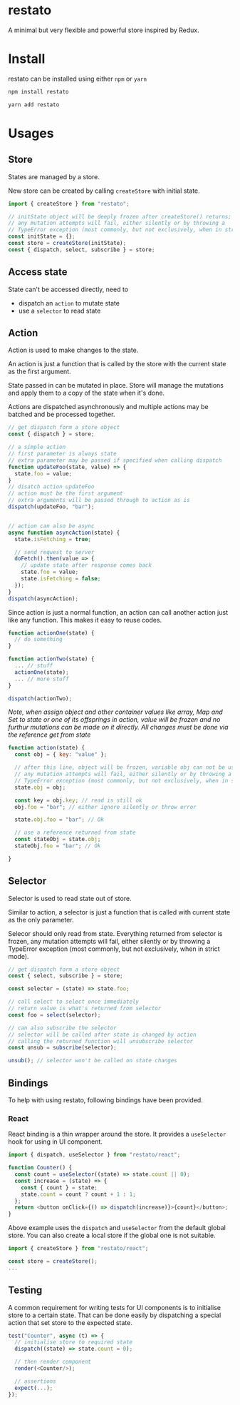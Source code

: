 # restato

A minimal but very flexible and powerful store inspired by Redux.

# Install

restato can be installed using either `npm` or `yarn`

```bash
npm install restato
```

```bash
yarn add restato
```

# Usages

## Store

States are managed by a store.

New store can be created by calling `createStore` with initial state.

```javascript
import { createStore } from "restato";

// initState object will be deeply frozen after createStore() returns;
// any mutation attempts will fail, either silently or by throwing a
// TypeError exception (most commonly, but not exclusively, when in strict mode).
const initState = {};
const store = createStore(initState);
const { dispatch, select, subscribe } = store;
```

## Access state

State can't be accessed directly, need to
- dispatch an `action` to mutate state
- use a `selector` to read state

## Action

Action is used to make changes to the state.

An action is just a function that is called by the store with the current state as the first argument.

State passed in can be mutated in place. Store will manage the mutations and apply them to a copy of the state when it's done.

Actions are dispatched asynchronously and multiple actions may be batched and be processed together.

```javascript
// get dispatch form a store object
const { dispatch } = store;

// a simple action
// first parameter is always state
// extra parameter may be passed if specified when calling dispatch
function updateFoo(state, value) => {
  state.foo = value;
}
// disatch action updateFoo
// action must be the first argument
// extra arguments will be passed through to action as is
dispatch(updateFoo, "bar");


// action can also be async
async function asyncAction(state) {
  state.isFetching = true;

  // send request to server
  doFetch().then(value => {
    // update state after response comes back
    state.foo = value;
    state.isFetching = false;
  });
}
dispatch(asyncAction);
```

Since action is just a normal function, an action can call another
action just like any function. This makes it easy to reuse codes.

```javascript
function actionOne(state) {
  // do something
}

function actionTwo(state) {
  ... // stuff
  actionOne(state);
  ... // more stuff
}

dispatch(actionTwo);
```
_Note, when assign object and other container values like array, Map and Set to state or one of its offsprings in action, value will be frozen and no furthur mutations can be made on it directly. All changes must be done via the reference get from state_
```javascript
function action(state) {
  const obj = { key: "value" };

  // after this line, object will be frozen, variable obj can not be used any more
  // any mutation attempts will fail, either silently or by throwing a
  // TypeError exception (most commonly, but not exclusively, when in strict mode).
  state.obj = obj;

  const key = obj.key; // read is still ok
  obj.foo = "bar"; // either ignore silently or throw error

  state.obj.foo = "bar"; // Ok

  // use a reference returned from state
  const stateObj = state.obj;
  stateObj.foo = "bar"; // Ok

}
```

## Selector

Selector is used to read state out of store.

Similar to action, a selector is just a function that is called with current state as the only parameter.

Selecor should only read from state. Everything returned from selector is frozen, any mutation attempts will fail, either silently or by throwing a TypeError exception (most commonly, but not exclusively, when in strict mode).


```javascript
// get dispatch form a store object
const { select, subscribe } = store;

const selector = (state) => state.foo;

// call select to select once immediately
// return value is what's returned from selector
const foo = select(selector);

// can also subscribe the selector
// selector will be called after state is changed by action
// calling the returned function will unsubscribe selector
const unsub = subscribe(selector);

unsub(); // selector won't be called on state changes
```

## Bindings

To help with using restato, following bindings have been provided.

### React

React binding is a thin wrapper around the store. It provides a `useSelector` hook for using in UI component.

```javascript
import { dispatch, useSelector } from "restato/react";

function Counter() {
  const count = useSelector((state) => state.count || 0);
  const increase = (state) => {
    const { count } = state;
    state.count = count ? count + 1 : 1;
  };
  return <button onClick={() => dispatch(increase)}>{count}</button>;
}
```

Above example uses the `dispatch` and `useSelector` from the default global store. You can also create a local store if the global one is not suitable.
```javascript
import { createStore } from "restato/react";

const store = createStore();
...
```

## Testing

A common requirement for writing tests for UI components is to initialise store to a certain state. That can be done easily by dispatching a special action that set store to the expected state.
```javascript
test("Counter", async (t) => {
  // initialise store to required state
  dispatch((state) => state.count = 0);

  // then render component
  render(<Counter/>);

  // assertions
  expect(...);
});

```
